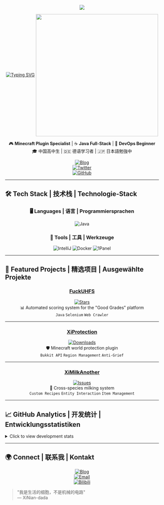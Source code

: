 <p align="center">
<img src="https://capsule-render.vercel.app/api?type=waving&color=timeGradient&height=300&&section=header&text=HI!%20GUYYYYYS!&fontSize=90&fontAlign=50&fontAlignY=30&desc=XiNian_dada%20Here!&descAlign=50&descSize=30&descAlignY=60&animation=twinkling" />
</p>
<p align="center">
<a href="https://git.io/typing-svg"><img src="https://readme-typing-svg.demolab.com?font=Raleway&size=30&pause=1000&color=0093E4&background=02002700&center=true&vCenter=true&width=600&height=100&lines=Welcome+to+my+Github+Profile+Page!!!" alt="Typing SVG" /></a>
<img align="center" width="400" src="https://github-readme-stats.vercel.app/api?username=XiNian-dada&theme=transparent&include_all_commits=true&show_icons=true&hide_border=true" /></p>


<div align="center">

🎮 **Minecraft Plugin Specialist** | ☕ **Java Full-Stack** | 🐋 **DevOps Beginner**  
🎓 中国高中生 | 🇩🇪 德语学习者 | 🇯🇵 日本語勉強中

[![Blog](https://img.shields.io/badge/博客-BLOG-FF5722?logo=wordpress&style=for-the-badge)](https://blog.hairuosky.cn/)  
[![Twitter](https://img.shields.io/badge/Twitter-@snLi281832-1DA1F2?logo=twitter&style=for-the-badge)](https://x.com/snLi281832)  
[![GitHub](https://img.shields.io/badge/GitHub-Follow_XiNian-181717?logo=github&style=for-the-badge)](https://github.com/XiNian-dada)

</div>

---

## 🛠️ Tech Stack | 技术栈 | Technologie-Stack

<div align="center">

### 🖥️ Languages | 语言 | Programmiersprachen
![Java](https://img.shields.io/badge/Java-ED8B00?logo=openjdk&style=for-the-badge)

### 🔧 Tools | 工具 | Werkzeuge
![IntelliJ](https://img.shields.io/badge/IntelliJ_IDEA-000000?logo=intellij-idea&style=for-the-badge)
![Docker](https://img.shields.io/badge/Docker-2496ED?logo=docker&style=for-the-badge)
![1Panel](https://img.shields.io/badge/1Panel-00C7D9?logo=probot&style=for-the-badge)

</div>

---

## 🌟 Featured Projects | 精选项目 | Ausgewählte Projekte

<div align="center">

### [FuckUHFS](https://github.com/XiNian-dada/FuckUHFS)
[![Stars](https://img.shields.io/github/stars/XiNian-dada/FuckUHFS?style=flat-square)](https://github.com/XiNian-dada/FuckUHFS/stargazers)  
📊 Automated scoring system for the "Good Grades" platform  
`Java` `Selenium` `Web Crawler`

---

### [XiProtection](https://github.com/XiNian-dada/XiProtection)
[![Downloads](https://img.shields.io/github/downloads/XiNian-dada/XiProtection/total?style=flat-square)](https://github.com/XiNian-dada/XiProtection/releases)  
🛡️ Minecraft world protection plugin  
`Bukkit API` `Region Management` `Anti-Grief`

---

### [XiMilkAnother](https://github.com/XiNian-dada/XiMilkAnother)
[![Issues](https://img.shields.io/github/issues/XiNian-dada/XiMilkAnother?style=flat-square)](https://github.com/XiNian-dada/XiMilkAnother/issues)  
🥛 Cross-species milking system  
`Custom Recipes` `Entity Interaction` `Item Management`

</div>

---

## 📈 GitHub Analytics | 开发统计 | Entwicklungsstatistiken

<details>
<summary>Click to view development stats</summary>

<div align="center">

[![Activity Graph](https://github-readme-activity-graph.vercel.app/graph?username=XiNian-dada&theme=github-dark&area=true&hide_border=true)](https://github.com/XiNian-dada)

[![Streak Stats](https://streak-stats.demolab.com?user=XiNian-dada&theme=dark&hide_border=true&date_format=M%20j%5B%2C%20Y%5D)](https://git.io/streak-stats)

[![Top Langs](https://github-readme-stats.vercel.app/api/top-langs/?username=XiNian-dada&layout=compact&theme=vision-friendly-dark&hide_border=true)](https://github.com/XiNian-dada)

</div>

</details>

---

## 🌍 Connect | 联系我 | Kontakt

<div align="center">

[![Blog](https://img.shields.io/badge/博客-Blog_访问-FF5722?logo=wordpress&style=for-the-badge)](https://blog.hairuosky.cn/)  
[![Email](https://img.shields.io/badge/邮件-Contact_联系-0078D4?logo=gmail&style=for-the-badge)](mailto:contact@hairuosky.cn)  
[![Bilibili](https://img.shields.io/badge/B站-即将到来-00A1D6?logo=bilibili&style=for-the-badge)](#)

</div>

> "我是生活的细胞，不是机械的电路"  
> ― XiNian-dada
